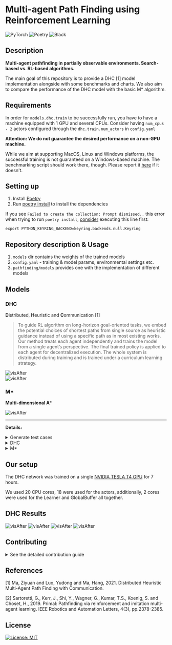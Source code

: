 # Multi-agent Path Finding using Reinforcement Learning


![PyTorch](https://img.shields.io/badge/PyTorch-%23EE4C2C.svg?style=flat&logo=PyTorch&logoColor=white)
![Poetry](https://img.shields.io/badge/Poetry-%2300C4CC.svg?style=flat&logo=Poetry&logoColor=white)
![Black](https://img.shields.io/badge/code%20style-black-000000.svg)

## Description

**Multi-agent pathfinding in partially observable environments. Search-based vs. RL-based algorithms.**

The main goal of this repository is to provide a DHC [1] model implementation alongside with some benchmarks and charts. 
We also aim to compare the performance of the DHC model with the basic M* algorithm.

## Requirements
In order for `models.dhc.train` to be successfully run, you have to have a machine equipped with 1 GPU and several CPUs.
Consider having `num_cpus - 2` actors configured through the `dhc.train.num_actors` in `config.yaml`

**Attention: We do not guarantee the desired performance on a non-GPU machine.**

While we aim at supporting MacOS, Linux and Windows platforms, the successful training is not guaranteed on a Windows-based machine. 
The benchmarking script should work there, though. Please report it [here](https://github.com/acforvs/multi-agent-pathfinding/issues) if it doesn't.

## Setting up
1. Install [Poetry](https://python-poetry.org)
2. Run [poetry install](https://python-poetry.org/docs/cli/#install) to install the dependencies

If you see ``Failed to create the collection: Prompt dismissed..`` this error when trying to run `poetry install`, [consider](https://github.com/python-poetry/poetry/issues/1917#issuecomment-1251667047) executing this line first:
```shell
export PYTHON_KEYRING_BACKEND=keyring.backends.null.Keyring
```

## Repository description & Usage 
1. `models` dir contains the weights of the trained models
2. `config.yaml` - training & model params, environmental settings etc.
3. `pathfinding/models` provides one with the implementation of different models

## Models
### DHC

**D**istributed, **H**euristic and **C**ommunication [1]

> To guide RL algorithm on long-horizon goal-oriented tasks, we embed the potential choices of shortest paths from single source as heuristic guidance instead of using a specific path as in most existing works. Our method treats each agent independently and trains the model from a single agent’s perspective. The final trained policy is applied to each agent for decentralized execution. The whole system is distributed during training and is trained under a curriculum learning strategy.

![visAfter](./static/DHC_architecture.png)  
![visAfter](./static/DHC_training.png) 

### M*

**Multi-dimensional A***

![visAfter](./static/M_star.png)  

---
**Details:**

<details>
    <summary>Generate test cases</summary>

**To generate test cases, run** 
```shell
poetry run python3 pathfinding/utils.py generate_test_suits TESTS_DESCR REPEAT_FOR
```
where
* TESTS_DESCR is a string of the format `'[(map_length, num_agents, density), ...]'`
* REPEAT_FOR is the amount of test cases of each configuration

For example, by running
```shell
poetry run python3 pathfinding/utils.py generate_test_suits '[(40, 16, 0.3), (80, 4, 0.1)]' 10
```
you will create 20 test cases in total:
* 10 cases with a 40x40 map with a density of 30% + 16 agents in it
* 10 cases with a 80x80 map with a density of 10% + 4 agents in it

</details>



<details>
    <summary>DHC</summary>

#### Benchmarking 

**To run the generated test suite, run**
```shell
poetry run python3 pathfinding/models/dhc/evaluate.py test_model TESTS_DESCR MODEL_ID
```
where
* TESTS_DESCR is a string of the format `'[(map_length, num_agents, density), ...]'` (you may want to copy this line from the generation command)
* MODEL_ID is the name of the file from the `models` dir
For example, by running

```shell
poetry run python3 pathfinding/models/dhc/evaluate.py test_model '[(40, 16, 0.3), (80, 4, 0.1)]' 60000
```
you will benchmark the `models/60000.pth` on the provided test cases 

**Attention: the test cases must be generated first!** 

#### Training
1. Set the desired `actors` amount by setting the appropriate value for `dhc.train.num_actors` in `config.yaml`

It is recommended to use the amount of CPU cores on you machine minus 2

2. To initialize training, run
```shell
poetry run python3 pathfinding/models/dhc/train.py
```

The `models` dir will be created afterwards where the weights of the intermediate models will be saved.

#### Visualizing

1. To visualize the results, run
```shell
poetry run python3 pathfinding/models/dhc/visualize.py MODEL_ID TEST_NAME TEST_ID
```
where
* MODEL_ID is the name of the file from the `models` dir
* TEST_NAME is the name of the file with tests, for example `80length_32agents_0.3density.pkl`
* TEST_ID [optional], id of the test from the provided test suite


</details>



<details>
    <summary>M*</summary>

#### Benchmarking 

**To run the generated test suite, run**
```shell
poetry run python3 pathfinding/models/mstar/evaluate.py test_model TESTS_DESCR
```
where
* TESTS_DESCR is a string of the format `'[(map_length, num_agents, density), ...]'` (you may want to copy this line from the generation command)
For example, by running

```shell
poetry run python3 pathfinding/models/mstar/evaluate.py test_model '[(10, 4, 0.1), (20, 4, 0.1)]'
```
you will benchmark the Multi-dimensional A* algorithm on the provided test cases 

**Attention: the test cases must be generated first!** 

**While we aim at supporting different platforms, the current implementation requires the call to be successful on your platform.** 

**Please ensure this is the case before running any benchmark for M***
```shell
g++ -O2 -std=c++17 -o 'pathfinding/models/mstar/main' 'pathfinding/models/mstar/main.cpp'
```

</details>

## Our setup
The DHC network was trained on a single [NVIDIA TESLA T4 GPU](https://www.nvidia.com/en-us/data-center/tesla-t4/) for 7 hours.

We used 20 CPU cores, 18 were used for the actors, additionally, 2 cores were used for the Learner and GlobalBuffer all together.


## DHC Results

![visAfter](./static/DHC_10x10_4_good.gif)
![visAfter](./static/DHC_40x40_4_good.gif)
![visAfter](./static/DHC_40x40_16_good.gif)
![visAfter](./static/DHC_40x40_16_dense.gif)


## Contributing
<details>
    <summary>See the detailed contribution guide</summary>

1. Install [black](https://github.com/psf/black), you can likely run
```shell
pip3 install black 
```

3. Use [black](https://github.com/psf/black) to ensure that the codestyle remains great
```shell
poetry run black dir
```
2. Make sure tests are OK 
```shell
poetry run pytest
```
3. Create a PR with new features
</details>

## References

<a id="1">[1]</a> 
Ma, Ziyuan and Luo, Yudong and Ma, Hang, 2021. Distributed Heuristic Multi-Agent Path Finding with Communication.

<a id="2">[2]</a> 
Sartoretti, G., Kerr, J., Shi, Y., Wagner, G., Kumar, T.S., Koenig, S. and Choset, H., 2019. Primal: Pathfinding via reinforcement and imitation multi-agent learning. IEEE Robotics and Automation Letters, 4(3), pp.2378-2385.

## License

[![License: MIT](https://img.shields.io/badge/License-MIT-yellow.svg)](https://github.com/acforvs/multi-agent-pathfinding/blob/main/LICENSE)


